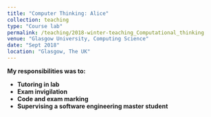 ```yaml
---
title: "Computer Thinking: Alice"
collection: teaching
type: "Course lab"
permalink: /teaching/2018-winter-teaching_Computational_thinking
venue: "Glasgow University, Computing Science"
date: "Sept 2018"
location: "Glasgow, The UK"
---
```


<b>My responsibilities was to:<b> <br />
* Tutoring in lab
* Exam invigilation
* Code and exam marking
* Supervising a software engineering master student


